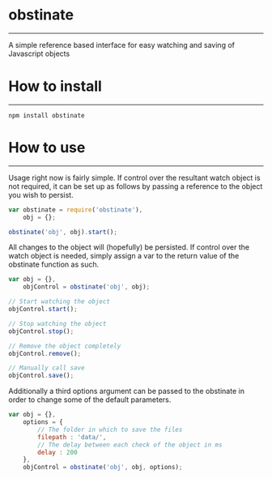 # obstinate
---
A simple reference based interface for easy watching and saving of Javascript objects

# How to install
---
`npm install obstinate`

# How to use
---
Usage right now is fairly simple. If control over the resultant watch object is not required, it can be set up as follows by passing a reference to the object you wish to persist.

```javascript
var obstinate = require('obstinate'),
	obj = {};

obstinate('obj', obj).start();
```

All changes to the object will (hopefully) be persisted. If control over the watch object is needed, simply assign a var to the return value of the obstinate function as such.

```javascript
var	obj = {},
	objControl = obstinate('obj', obj);

// Start watching the object
objControl.start();

// Stop watching the object
objControl.stop();

// Remove the object completely
objControl.remove();

// Manually call save
objControl.save();

```

Additionally a third options argument can be passed to the obstinate in order to change some of the default parameters.

```javascript
var	obj = {},
	options = {
		// The folder in which to save the files
		filepath : 'data/',
		// The delay between each check of the object in ms
		delay : 200
	},
	objControl = obstinate('obj', obj, options);
```